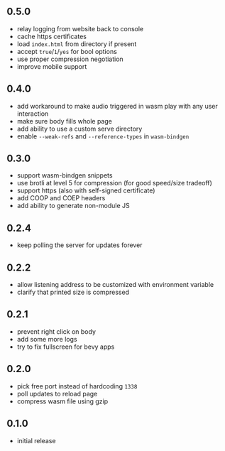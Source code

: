 ## 0.5.0
- relay logging from website back to console
- cache https certificates
- load `index.html` from directory if present
- accept `true`/`1`/`yes` for bool options
- use proper compression negotiation
- improve mobile support

## 0.4.0
- add workaround to make audio triggered in wasm play with any user interaction
- make sure body fills whole page
- add ability to use a custom serve directory
- enable `--weak-refs` and `--reference-types` in `wasm-bindgen`

## 0.3.0
- support wasm-bindgen snippets
- use brotli at level 5 for compression (for good speed/size tradeoff)
- support https (also with self-signed certificate)
- add COOP and COEP headers
- add ability to generate non-module JS

## 0.2.4
- keep polling the server for updates forever

## 0.2.2
- allow listening address to be customized with environment variable
- clarify that printed size is compressed

## 0.2.1
- prevent right click on body
- add some more logs
- try to fix fullscreen for bevy apps

## 0.2.0
- pick free port instead of hardcoding `1338`
- poll updates to reload page
- compress wasm file using gzip

## 0.1.0

- initial release
